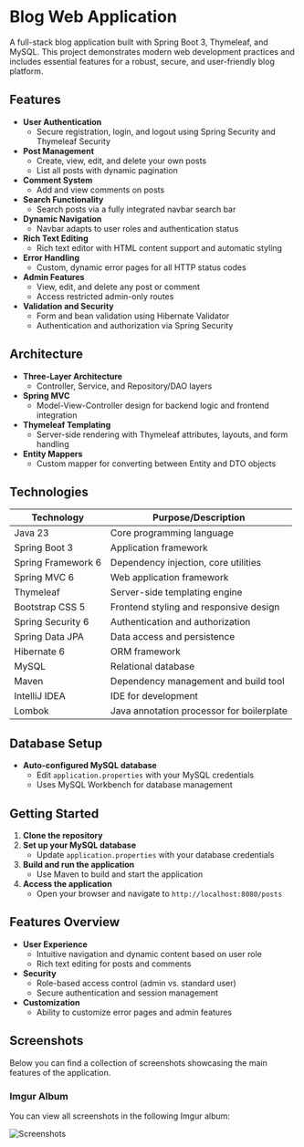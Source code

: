 # Blog Web Application

A full-stack blog application built with Spring Boot 3, Thymeleaf, and MySQL. This project demonstrates modern web development practices and includes essential features for a robust, secure, and user-friendly blog platform.

## Features

- **User Authentication**
  - Secure registration, login, and logout using Spring Security and Thymeleaf Security
- **Post Management**
  - Create, view, edit, and delete your own posts
  - List all posts with dynamic pagination
- **Comment System**
  - Add and view comments on posts
- **Search Functionality**
  - Search posts via a fully integrated navbar search bar
- **Dynamic Navigation**
  - Navbar adapts to user roles and authentication status
- **Rich Text Editing**
  - Rich text editor with HTML content support and automatic styling
- **Error Handling**
  - Custom, dynamic error pages for all HTTP status codes
- **Admin Features**
  - View, edit, and delete any post or comment
  - Access restricted admin-only routes
- **Validation and Security**
  - Form and bean validation using Hibernate Validator
  - Authentication and authorization via Spring Security

## Architecture

- **Three-Layer Architecture**
  - Controller, Service, and Repository/DAO layers
- **Spring MVC**
  - Model-View-Controller design for backend logic and frontend integration
- **Thymeleaf Templating**
  - Server-side rendering with Thymeleaf attributes, layouts, and form handling
- **Entity Mappers**
  - Custom mapper for converting between Entity and DTO objects

## Technologies

| Technology           | Purpose/Description                        |
|----------------------|--------------------------------------------|
| Java 23              | Core programming language                  |
| Spring Boot 3        | Application framework                      |
| Spring Framework 6   | Dependency injection, core utilities       |
| Spring MVC 6         | Web application framework                  |
| Thymeleaf            | Server-side templating engine              |
| Bootstrap CSS 5      | Frontend styling and responsive design     |
| Spring Security 6    | Authentication and authorization           |
| Spring Data JPA      | Data access and persistence                |
| Hibernate 6          | ORM framework                              |
| MySQL                | Relational database                        |
| Maven                | Dependency management and build tool       |
| IntelliJ IDEA        | IDE for development                        |
| Lombok               | Java annotation processor for boilerplate  |

## Database Setup

- **Auto-configured MySQL database**
  - Edit `application.properties` with your MySQL credentials
  - Uses MySQL Workbench for database management

## Getting Started

1. **Clone the repository**
2. **Set up your MySQL database**
   - Update `application.properties` with your database credentials
3. **Build and run the application**
   - Use Maven to build and start the application
4. **Access the application**
   - Open your browser and navigate to `http://localhost:8080/posts`

## Features Overview

- **User Experience**
  - Intuitive navigation and dynamic content based on user role
  - Rich text editing for posts and comments
- **Security**
  - Role-based access control (admin vs. standard user)
  - Secure authentication and session management
- **Customization**
  - Ability to customize error pages and admin features

## Screenshots

Below you can find a collection of screenshots showcasing the main features of the application.

### Imgur Album

You can view all screenshots in the following Imgur album:

![Screenshots](https://imgur.com/a/XpNWwxC)
